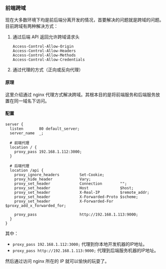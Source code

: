 ### 前端跨域

现在大多数环境下均是前后端分离开发的情况，首要解决的问题就是跨域的问题。目前跨域有两种解决方式：

1. 通过后端 API 返回允许跨域请求头

   ```
   Access-Control-Allow-Origin
   Access-Control-Allow-Headers
   Access-Control-Allow-Methods
   Access-Control-Allow-Credentials
   ```

2. 通过代理的方式（正向或反向代理）

#### 原理

这里介绍通过 nginx 代理方式解决跨域。其根本目的是将前端服务和后端服务放置在同一域名下访问。



#### 配置

```
server {
  listen       80 default_server;
  server_name  _;
  
  # 前端代理
  location / {
    proxy_pass 192.168.1.112:3000;
  }
  
  # 后端代理
  location /api {
    proxy_ignore_headers         Set-Cookie;
    proxy_hide_header            Vary;
    proxy_set_header             Connection        "";
    proxy_set_header             Host              $host;
    proxy_set_header             X-Real-IP         $remote_addr;
    proxy_set_header             X-Forwarded-Proto $scheme;
    proxy_set_header             X-Forwarded-For   $proxy_add_x_forwarded_for;
    
    proxy_pass                   http://192.168.1.113:9000;
  }
}
```

其中：

* `proxy_pass 192.168.1.112:3000;` 代理到你本地开发机器的IP地址。
* `proxy_pass http://192.168.1.113:9000;` 代理到后端服务机器的IP地址。

然后通过访问 nginx 所在的 IP 就可以愉快的玩耍了。